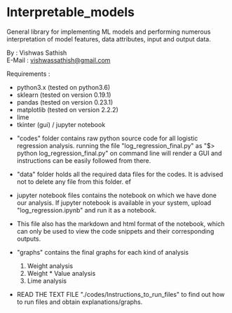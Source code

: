 # Interpretable_models

General library for implementing ML models and performing numerous interpretation of model features, data attributes, input and output data.

By : Vishwas Sathish <br>
E-Mail : vishwassathish@gmail.com

Requirements :
- python3.x (tested on python3.6)
- sklearn (tested on version 0.19.1)
- pandas (tested on version 0.23.1)
- matplotlib (tested on version 2.2.2)
- lime
- tkinter (gui) / jupyter notebook 

* "codes" folder contains raw python source code for all logistic regression analysis. running the file "log_regression_final.py" as "$> python log_regression_final.py" on command line will render a GUI and instructions can be easily followed from there.

* "data" folder holds all the required data files for the codes. It is advised not to delete any file from this folder. 
ef
* jupyter notebook files contains the notebook on which we have done our analysis. If jupyter notebook is available in your system, upload "log_regression.ipynb" and run it as a notebook.

* This file also has the markdown and html format of the notebook, which can only be used to view the code snippets and their corresponding outputs.

* "graphs" contains the final graphs for each kind of analysis 
	1. Weight analysis
	2. Weight * Value analysis
	3. Lime analysis

* READ THE TEXT FILE "./codes/Instructions_to_run_files" to find out how to run files and obtain explanations/graphs. 
